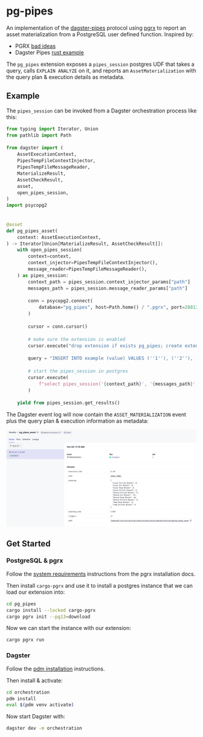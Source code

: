 # pg-pipes

An implementation of the [dagster-pipes](https://docs.dagster.io/concepts/dagster-pipes) protocol using [pgrx](https://github.com/pgcentralfoundation/pgrx) to report an asset materialization from a PostgreSQL user defined function. Inspired by:
* PGRX [bad ideas](https://github.com/pgcentralfoundation/pgrx/tree/develop/pgrx-examples/bad_ideas)
* Dagster Pipes [rust example](https://github.com/dagster-io/dagster/tree/master/examples/experimental/external_assets/pipes/rust_check)

The `pg_pipes` extension exposes a `pipes_session` postgres UDF that takes a query, calls `EXPLAIN ANALYZE` on it, and reports an `AssetMaterialization` with the query plan & execution details as metadata.

## Example

The `pipes_session` can be invoked from a Dagster orchestration process like this:

```python
from typing import Iterator, Union
from pathlib import Path

from dagster import (
    AssetExecutionContext,
    PipesTempFileContextInjector,
    PipesTempFileMessageReader,
    MaterializeResult,
    AssetCheckResult,
    asset,
    open_pipes_session,
)
import psycopg2


@asset
def pg_pipes_asset(
    context: AssetExecutionContext,
) -> Iterator[Union[MaterializeResult, AssetCheckResult]]:
    with open_pipes_session(
        context=context,
        context_injector=PipesTempFileContextInjector(),
        message_reader=PipesTempFileMessageReader(),
    ) as pipes_session:
        context_path = pipes_session.context_injector_params["path"]
        messages_path = pipes_session.message_reader_params["path"]

        conn = psycopg2.connect(
            database="pg_pipes", host=Path.home() / ".pgrx", port=28813
        )

        cursor = conn.cursor()

        # make sure the extension is enabled
        cursor.execute("drop extension if exists pg_pipes; create extension pg_pipes;")

        query = "INSERT INTO example (value) VALUES (''1''), (''2''), (''3'')"

        # start the pipes_session in postgres
        cursor.execute(
            f"select pipes_session('{context_path}', '{messages_path}', '{query}');"
        )

    yield from pipes_session.get_results()
```

The Dagster event log will now contain the `ASSET_MATERIALIZATION` event plus the query plan & execution information as metadata:

![image](./img/asset.png)

## Get Started

### PostgreSQL & pgrx

Follow the [system requirements](https://github.com/pgcentralfoundation/pgrx?tab=readme-ov-file#system-requirements) instructions from the pgrx installation docs.

Then install `cargo-pgrx` and use it to install a postgres instance that we can load our extension into:
```bash
cd pg_pipes
cargo install --locked cargo-pgrx
cargo pgrx init --pg13=download
```

Now we can start the instance with our extension:
```bash
cargo pgrx run
```

### Dagster

Follow the [pdm installation](https://pdm-project.org/en/latest/#installation) instructions.

Then install & activate:
```bash
cd orchestration
pdm install
eval $(pdm venv activate)
```

Now start Dagster with:
```bash
dagster dev -m orchestration 
```
